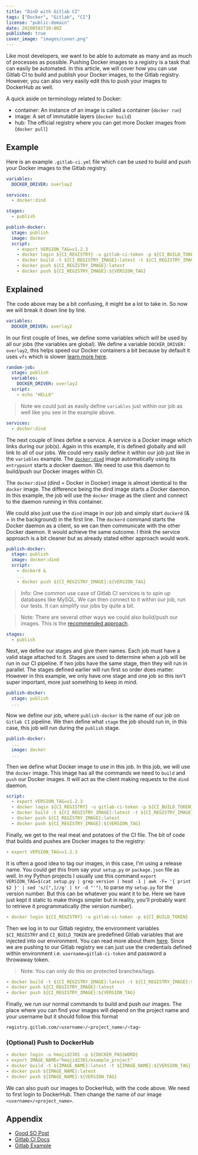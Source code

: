 ```yaml
---
title: "DinD with Gitlab CI"
tags: ["Docker", "Gitlab", "CI"]
license: "public-domain"
date: 20200501T10:00Z
published: true
cover_image: "images/cover.png"
---
```


Like most developers, we want to be able to automate as many and as much of processes as possible. Pushing Docker
images to a registry is a task that can easily be automated. In this article, we will cover how you can use
Gitlab CI to build and publish your Docker images, to the Gitlab registry. However, you can also very easily
edit this to push your images to DockerHub as well.

A quick aside on terminology related to Docker:

- container: An instance of an image is called a container (`docker run`)
- image: A set of immutable layers (`docker build`)
- hub: The official registry where you can get more Docker images from (`docker pull`)

## Example

Here is an example `.gitlab-ci.yml` file which can be used to build and push your Docker images to the Gitlab registry.

```yaml
variables:
  DOCKER_DRIVER: overlay2

services:
  - docker:dind

stages:
  - publish

publish-docker:
  stage: publish
  image: docker
  script:
    - export VERSION_TAG=v1.2.3
    - docker login ${CI_REGISTRY} -u gitlab-ci-token -p ${CI_BUILD_TOKEN}
    - docker build -t ${CI_REGISTRY_IMAGE}:latest -t ${CI_REGISTRY_IMAGE}:${VERSION_TAG}  .
    - docker push ${CI_REGISTRY_IMAGE}:latest
    - docker push ${CI_REGISTRY_IMAGE}:${VERSION_TAG}
```

## Explained

The code above may be a bit confusing, it might be a lot to take in. So now we will break it down line by line.

```yaml
variables:
  DOCKER_DRIVER: overlay2
```

In our first couple of lines, we define some variables which will be used by all our jobs (the variables are global).
We define a variable `DOCKER_DRIVER: overlay2`, this helps speed our Docker containers a bit because by default it
uses `vfs` which is slower
[learn more here](https://docs.gitlab.com/ce/ci/docker/using_docker_build.html#using-the-overlayfs-driver).

```yaml
random-job:
  stage: publish
  variables:
    DOCKER_DRIVER: overlay2
  script:
    - echo "HELLO"
```

> Note we could just as easily define `variables` just within our job as well like you see in the example above.

```yaml
services:
  - docker:dind
```

The next couple of lines define a service. A service is a Docker image which links during our job(s). Again in this
example, it is defined globally and will link to all of our jobs. We could very easily define it within our job just
like in the `variables` example. The [`docker:dind`](https://github.com/docker-library/docker/blob/157869f94ea90e2acb4d0f77045d99079ead821c/18.02/dind/dockerd-entrypoint.sh)
image automatically using its `entrypoint` starts a docker daemon. We need to use this daemon to build/push our
Docker images within CI.

The `docker:dind` (dind = Docker in Docker) image is almost identical to the `docker` image. The difference being the dind image
starts a Docker daemon. In this example, the job will use the `docker` image as the client and connect to the daemon
running in this container.

We could also just use the `dind` image in our job and simply start `dockerd` (& = in the background) in the first line.
The `dockerd` command starts the Docker daemon as a client, so we can then communicate with the other Docker daemon.
It would achieve the same outcome. I think the service approach is a bit cleaner but as already stated either approach
would work.

```yaml
publish-docker:
  stage: publish
  image: docker:dind
  script:
    - dockerd &
    ...
    - docker push ${CI_REGISTRY_IMAGE}:${VERSION_TAG}
```

> Info: One common use case of Gitlab CI services is to spin up databases like MySQL. We can then connect to it within our job, run our tests. It can simplify our jobs by quite a bit.

> Note: There are several other ways we could also build/push our images. This is the [recommended approach](https://gitlab.com/gitlab-examples/docker/blob/master/.gitlab-ci.yml).

```yaml
stages:
  - publish
```

Next, we define our stages and give them names. Each job must have a valid stage attached to it. Stages are used to
determine when a job will be run in our CI pipeline. If two jobs have the same stage, then they will run in parallel.
The stages defined earlier will run first so order does matter. However in this example, we only have one stage and
one job so this isn't super important, more just something to keep in mind.

```yaml
publish-docker:
  stage: publish
  ...
```

Now we define our job, where `publish-docker` is the name of our job on `Gitlab CI` pipeline. We then define
what `stage` the job should run in, in this case, this job will run during the `publish` stage.

```yaml
publish-docker:
  ...
  image: docker
  ...
```

Then we define what Docker image to use in this job. In this job, we will use the `docker` image. This
image has all the commands we need to `build` and `push` our Docker images. It will act as the client making
requests to the `dind` daemon.

```yaml
script:
  - export VERSION_TAG=v1.2.3
  - docker login ${CI_REGISTRY} -u gitlab-ci-token -p ${CI_BUILD_TOKEN}
  - docker build -t ${CI_REGISTRY_IMAGE}:latest -t ${CI_REGISTRY_IMAGE}:${VERSION_TAG}  .
  - docker push ${CI_REGISTRY_IMAGE}:latest
  - docker push ${CI_REGISTRY_IMAGE}:${VERSION_TAG}
```

Finally, we get to the real meat and potatoes of the CI file. The bit of code that builds and pushes are Docker
images to the registry:

```yaml
- export VERSION_TAG=v1.2.3
```

It is often a good idea to tag our images, in this case, I'm using a release name. You could get this from say your
`setup.py` or `package.json` file as well. In my Python projects I usually use this command
`export VERSION_TAG=$(cat setup.py | grep version | head -1 | awk -F= '{ print $2 }' | sed 's/[",]//g' | tr -d "'")`,
to parse my `setup.py` for the version number. But this can be whatever you want it to be. Here we have just kept it
static to make things simpler but in reality, you'll probably want to retrieve it programmatically (the version number).

```yaml
- docker login ${CI_REGISTRY} -u gitlab-ci-token -p ${CI_BUILD_TOKEN}
```

Then we log in to our Gitlab registry, the environment variables `$CI_REGISTRY` and `CI_BUILD_TOKEN` are predefined
Gitlab variables that are injected into our environment. You can read more about them
[here](https://docs.gitlab.com/ee/ci/variables/predefined_variables.html). Since we are pushing to our Gitlab registry
we can just use the credentials defined within environment i.e. `username=gitlab-ci-token` and password a throwaway
token.

> Note: You can only do this on protected branches/tags.

```yaml
- docker build -t ${CI_REGISTRY_IMAGE}:latest -t ${CI_REGISTRY_IMAGE}:${VERSION_TAG}  .
- docker push ${CI_REGISTRY_IMAGE}:latest
- docker push ${CI_REGISTRY_IMAGE}:${VERSION_TAG}
```

Finally, we run our normal commands to build and push our images. The place where you can find your images will depend
on the project name and your username but it should follow this format

```bash
registry.gitlab.com/<username>/<project_name>/<tag>
```

### (Optional) Push to DockerHub

```yaml
- docker login -u hmajid2301 -p ${DOCKER_PASSWORD}
- export IMAGE_NAME="hmajid2301/example_project"
- docker build -t ${IMAGE_NAME}:latest -t ${IMAGE_NAME}:${VERSION_TAG}  .
- docker push ${IMAGE_NAME}:latest
- docker push ${IMAGE_NAME}:${VERSION_TAG}
```

We can also push our images to DockerHub, with the code above. We need to first login to DockerHub. Then change the
name of our image `<username>/<project_name>`.

## Appendix

- [Good SO Post](https://stackoverflow.com/questions/47280922/role-of-docker-in-docker-dind-service-in-gitlab-ci)
- [Gitlab CI Docs](https://docs.gitlab.com/ee/ci/docker/using_docker_build.html)
- [Gitlab Example](https://gitlab.com/gitlab-examples/docker/blob/master/.gitlab-ci.yml)
